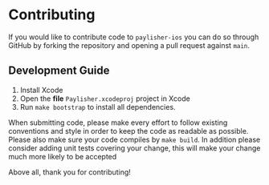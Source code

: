 # Contributing

If you would like to contribute code to `paylisher-ios` you can do so through
GitHub by forking the repository and opening a pull request against `main`.

## Development Guide

1. Install Xcode
2. Open the **file** `Paylisher.xcodeproj` project in Xcode
3. Run `make bootstrap` to install all dependencies.

When submitting code, please make every effort to follow existing conventions
and style in order to keep the code as readable as possible. Please also make
sure your code compiles by `make build`. In addition please consider adding
unit tests covering your change, this will make your change much more likely to be accepted

Above all, thank you for contributing!
